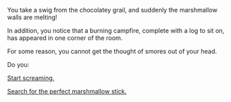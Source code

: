You take a swig from the chocolatey grail, and suddenly the marshmallow walls are melting!

In addition, you notice that a burning campfire, complete with a log to sit on, has appeared in one corner of the room.

For some reason, you cannot get the thought of smores out of your head.

Do you:

[Start screaming.](start-screaming/start-screaming.md)

[Search for the perfect marshmallow stick.](find-stick/find-stick.md)
